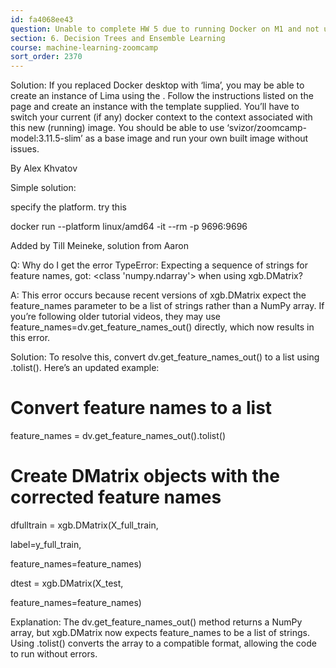 ```yaml
---
id: fa4068ee43
question: Unable to complete HW 5 due to running Docker on M1 and not using Docker Desktop.
section: 6. Decision Trees and Ensemble Learning
course: machine-learning-zoomcamp
sort_order: 2370
---
```


Solution: 
If you replaced Docker desktop with ‘lima’, you may be able to create an instance of Lima using the . Follow the instructions listed on the page and create an instance with the template supplied. You’ll have to switch your current (if any) docker context to the context associated with this new (running) image. You should be able to use ‘svizor/zoomcamp-model:3.11.5-slim’ as a base image and run your own built image without issues.

By Alex Khvatov

Simple solution:

specify the platform. try this

docker run --platform linux/amd64 -it --rm -p 9696:9696 <your-docker-image-name>

Added by Till Meineke, solution from Aaron

Q: Why do I get the error TypeError: Expecting a sequence of strings for feature names, got: <class 'numpy.ndarray'> when using xgb.DMatrix?

A: This error occurs because recent versions of xgb.DMatrix expect the feature_names parameter to be a list of strings rather than a NumPy array. If you’re following older tutorial videos, they may use feature_names=dv.get_feature_names_out() directly, which now results in this error.

Solution: To resolve this, convert dv.get_feature_names_out() to a list using .tolist(). Here’s an updated example:

# Convert feature names to a list

feature_names = dv.get_feature_names_out().tolist()

# Create DMatrix objects with the corrected feature names

dfulltrain = xgb.DMatrix(X_full_train,

label=y_full_train,

feature_names=feature_names)

dtest = xgb.DMatrix(X_test,

feature_names=feature_names)

Explanation: The dv.get_feature_names_out() method returns a NumPy array, but xgb.DMatrix now expects feature_names to be a list of strings. Using .tolist() converts the array to a compatible format, allowing the code to run without errors.

